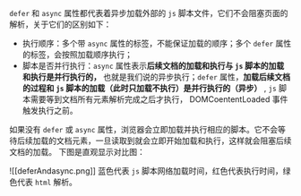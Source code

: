 `defer` 和 `async` 属性都代表着异步加载外部的 `js` 脚本文件，它们不会阻塞页面的解析，关于它们的区别如下：
 * 执行顺序：多个带 `async` 属性的标签，不能保证加载的顺序；多个 `defer` 属性的标签，会按照加载顺序执行；
 * 脚本是否并行执行：`async` 属性表示**后续文档的加载和执行与 `js` 脚本的加载和执行是并行执行的，** 也就是我们说的异步执行；`defer` 属性，**加载后续文档的过程和 `js` 脚本的加载（此时只加载不执行）是并行执行的（异步）** , `js` 脚本需要等到文档所有元素解析完成之后才执行， DOMCoententLoaded 事件触发执行之前。

如果没有 `defer` 或 `async` 属性，浏览器会立即加载并执行相应的脚本。它不会等待后续加载的文档元素，一旦读取到就会立即开始加载和执行，这样就会阻塞后续文档的加载。
下图是直观显示对比图：

 ![[deferAndasync.png]]
蓝色代表 `js` 脚本网络加载时间，红色代表执行时间，绿色代表 `html` 解析。